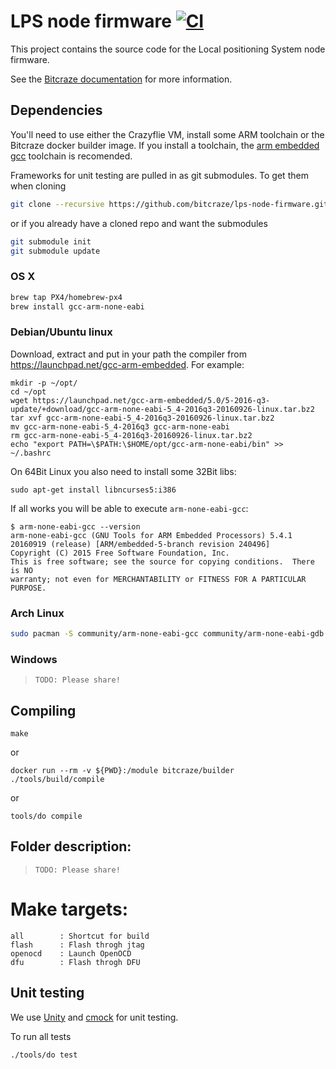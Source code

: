 # LPS node firmware  [![CI](https://github.com/bitcraze/lps-node-firmware/workflows/CI/badge.svg)](https://github.com/bitcraze/lps-node-firmware/actions?query=workflow%3ACI)

This project contains the source code for the Local positioning System node firmware. 

See the [Bitcraze documentation](https://www.bitcraze.io/documentation/repository/lps-node-firmware/master/) for more information.

## Dependencies

You'll need to use either the Crazyflie VM, install some ARM toolchain or the Bitcraze docker builder image. If you install a toolchain, the [arm embedded gcc](https://launchpad.net/gcc-arm-embedded) toolchain is recomended.

Frameworks for unit testing are pulled in as git submodules. To get them when cloning

```bash
git clone --recursive https://github.com/bitcraze/lps-node-firmware.git
```
        
or if you already have a cloned repo and want the submodules
 
```bash
git submodule init        
git submodule update        
```

### OS X
```bash
brew tap PX4/homebrew-px4
brew install gcc-arm-none-eabi
```

### Debian/Ubuntu linux

Download, extract and put in your path the compiler from https://launchpad.net/gcc-arm-embedded. For example:
```
mkdir -p ~/opt/
cd ~/opt
wget https://launchpad.net/gcc-arm-embedded/5.0/5-2016-q3-update/+download/gcc-arm-none-eabi-5_4-2016q3-20160926-linux.tar.bz2
tar xvf gcc-arm-none-eabi-5_4-2016q3-20160926-linux.tar.bz2
mv gcc-arm-none-eabi-5_4-2016q3 gcc-arm-none-eabi
rm gcc-arm-none-eabi-5_4-2016q3-20160926-linux.tar.bz2
echo "export PATH=\$PATH:\$HOME/opt/gcc-arm-none-eabi/bin" >> ~/.bashrc
```

On 64Bit Linux you also need to install some 32Bit libs:
```
sudo apt-get install libncurses5:i386
```

If all works you will be able to execute ```arm-none-eabi-gcc```:
```
$ arm-none-eabi-gcc --version
arm-none-eabi-gcc (GNU Tools for ARM Embedded Processors) 5.4.1 20160919 (release) [ARM/embedded-5-branch revision 240496]
Copyright (C) 2015 Free Software Foundation, Inc.
This is free software; see the source for copying conditions.  There is NO
warranty; not even for MERCHANTABILITY or FITNESS FOR A PARTICULAR PURPOSE.
```
### Arch Linux

```bash
sudo pacman -S community/arm-none-eabi-gcc community/arm-none-eabi-gdb community/arm-none-eabi-newlib
```

### Windows

> `TODO: Please share!`

## Compiling

`make`

or 

`docker run --rm -v ${PWD}:/module bitcraze/builder ./tools/build/compile`

or 

`tools/do compile`

## Folder description:

> `TODO: Please share!`

# Make targets:
```
all        : Shortcut for build
flash      : Flash throgh jtag
openocd    : Launch OpenOCD
dfu        : Flash throgh DFU 
```

## Unit testing

We use [Unity](https://github.com/ThrowTheSwitch/unity) and [cmock](https://github.com/ThrowTheSwitch/CMock) for unit testing.

To run all tests 

`./tools/do test`

